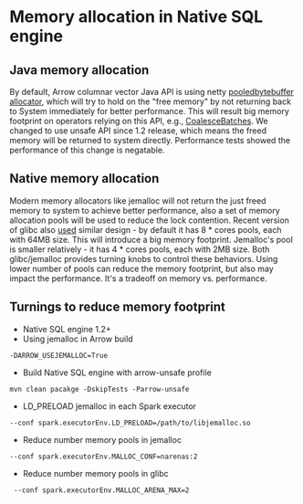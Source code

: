 # Memory allocation in Native SQL engine

## Java memory allocation
By default, Arrow columnar vector Java API is using netty [pooledbytebuffer allocator](https://github.com/apache/arrow/blob/master/java/memory/memory-netty/src/main/java/io/netty/buffer/PooledByteBufAllocatorL.java), which will try to hold on the "free memory" by not returning back to System immediately for better performance. This will result big memory footprint on operators relying on this API, e.g., [CoalesceBatches](https://github.com/oap-project/gazelle_plugin/blob/master/native-sql-engine/core/src/main/scala/com/intel/oap/execution/CoalesceBatchesExec.scala). We changed to use unsafe API since 1.2 release, which means the freed memory will be returned to system directly. Performance tests showed the performance of this change is negatable. 

## Native memory allocation
Modern memory allocators like jemalloc will not return the just freed memory to system to achieve better performance, also a set of memory allocation pools will be used to reduce the lock contention. Recent version of glibc also [used](https://sourceware.org/bugzilla/show_bug.cgi?id=11261) similar design - by default it has 8 * cores pools, each with 64MB size. This will introduce a big memory footprint. Jemalloc's pool is smaller relatively - it has 4 * cores pools, each with 2MB size. Both glibc/jemalloc provides turning knobs to control these behaviors. Using lower number of pools can reduce the memory footprint, but also may impact the performance. It's a tradeoff on memory vs. performance.

## Turnings to reduce memory footprint

- Native SQL engine 1.2+
- Using jemalloc in Arrow build
```
-DARROW_USEJEMALLOC=True
```
- Build Native SQL engine with arrow-unsafe profile
```
mvn clean pacakge -DskipTests -Parrow-unsafe
```
- LD_PRELOAD jemalloc in each Spark executor
```
--conf spark.executorEnv.LD_PRELOAD=/path/to/libjemalloc.so
```
- Reduce number memory pools in jemalloc
```
--conf spark.executorEnv.MALLOC_CONF=narenas:2
```
- Reduce number memory pools in glibc
```
 --conf spark.executorEnv.MALLOC_ARENA_MAX=2
```